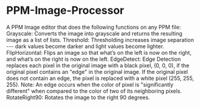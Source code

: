# PPM-Image-Processor

A PPM Image editor that does the following functions on any PPM file:
  Grayscale: Converts the image into grayscale and returns the resulting image as a list of lists.
  Threshold: Thresholding increases image separation --- dark values become darker and light values become lighter.
  FlipHorizontal: Flips an image so that what’s on the left is now on the right, and what’s on the right is now on the left.
  EdgeDetect: Edge Detection replaces each pixel in the original image with a black pixel, (0, 0, 0), if the original pixel contains an "edge" in the original image.  If the original pixel does not contain an edge, the pixel is replaced with a white pixel (255, 255, 255). Note: An edge occurs when the color of pixel is "significantly different" when compared to the color of two of its neighboring pixels.
  RotateRight90: Rotates the image to the right 90 degrees.
